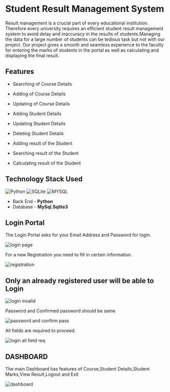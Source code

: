 # Student Result Management System

Result management is a crucial part of every educational institution. Therefore every university requires an efficient student result management system to avoid delay and inaccuracy in the results of students.Managing the data for a large number of students can be tedious task but not with our project. Our project gives a smooth and seamless experience to the faculty for entering the marks of students in the portal as well as calculating and displaying the final result.


## Features

- Searching of Course Details

- Adding of Course Details

- Updating of Course Details

- Adding Student Details

- Updating Student Details 

- Deleting Student Details

- Adding  result of the  Student

- Searching result of the Student

- Calculating  result of the Student




## Technology Stack Used

![Python](https://img.shields.io/badge/python-3670A0?style=for-the-badge&logo=python&logoColor=ffdd54)
![SQLite](https://img.shields.io/badge/sqlite-%2307405e.svg?style=for-the-badge&logo=sqlite&logoColor=white)
![MYSQL](https://img.shields.io/badge/database-mysql-lightgray.svg?logo=mysql&logoColor=white&style=flat-square) 


- Back End - **Python**
- Database - **MySql**,**Sqlite3**






## Login Portal

The Login Portal asks for your Email Address and Password for login.

![login page](https://user-images.githubusercontent.com/43770452/226120564-a43904ce-41c4-47b8-9ec9-8628ffb710fc.png)

For a new Registration you need to fill in certain information.

![registration ](https://user-images.githubusercontent.com/43770452/226121409-8caaf36e-dd23-4788-b96d-5cf020fe238f.png)

## Only an already registered user will be able to Login

![login invalid](https://user-images.githubusercontent.com/43770452/226124248-86e367a5-ab0e-4552-b0dd-36af6eb1efa0.png)


Password and Confirmed password should be same

![password and confirm pass](https://user-images.githubusercontent.com/43770452/226124300-cb2518a9-062e-4bed-858e-d3ecec6475f6.png)






All fields are required to proceed.

![login all field req](https://user-images.githubusercontent.com/43770452/226124459-96bb14c7-cc02-49b9-8bed-0761f298e849.png)












## DASHBOARD

The main Dashboard has features of Course,Student Details,Student Marks,View Result,Logout and Exit

![dashboard](https://user-images.githubusercontent.com/43770452/226121070-8c2940b6-0121-45d3-b4cb-81ca161f4264.png)

